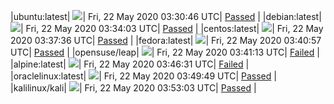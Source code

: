 |ubuntu:latest| ![](https://acmesh-official.github.io/acmetest/status/ubuntu-latest.svg?1590118246)| Fri, 22 May 2020 03:30:46 UTC| [Passed](https://github.com/acmesh-official/acmetest/blob/master/logs/ubuntu-latest.out) |
|debian:latest| ![](https://acmesh-official.github.io/acmetest/status/debian-latest.svg?1590118443)| Fri, 22 May 2020 03:34:03 UTC| [Passed](https://github.com/acmesh-official/acmetest/blob/master/logs/debian-latest.out) |
|centos:latest| ![](https://acmesh-official.github.io/acmetest/status/centos-latest.svg?1590118656)| Fri, 22 May 2020 03:37:36 UTC| [Passed](https://github.com/acmesh-official/acmetest/blob/master/logs/centos-latest.out) |
|fedora:latest| ![](https://acmesh-official.github.io/acmetest/status/fedora-latest.svg?1590118857)| Fri, 22 May 2020 03:40:57 UTC| [Passed](https://github.com/acmesh-official/acmetest/blob/master/logs/fedora-latest.out) |
|opensuse/leap| ![](https://acmesh-official.github.io/acmetest/status/opensuse-leap.svg?1590118873)| Fri, 22 May 2020 03:41:13 UTC| [Failed](https://github.com/acmesh-official/acmetest/blob/master/logs/opensuse-leap.out) |
|alpine:latest| ![](https://acmesh-official.github.io/acmetest/status/alpine-latest.svg?1590119191)| Fri, 22 May 2020 03:46:31 UTC| [Failed](https://github.com/acmesh-official/acmetest/blob/master/logs/alpine-latest.out) |
|oraclelinux:latest| ![](https://acmesh-official.github.io/acmetest/status/oraclelinux-latest.svg?1590119389)| Fri, 22 May 2020 03:49:49 UTC| [Passed](https://github.com/acmesh-official/acmetest/blob/master/logs/oraclelinux-latest.out) |
|kalilinux/kali| ![](https://acmesh-official.github.io/acmetest/status/kalilinux-kali.svg?1590119583)| Fri, 22 May 2020 03:53:03 UTC| [Passed](https://github.com/acmesh-official/acmetest/blob/master/logs/kalilinux-kali.out) |
